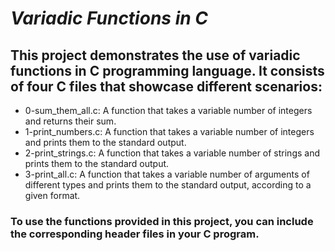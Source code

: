 # *Variadic Functions in C*
## This project demonstrates the use of variadic functions in C programming language. It consists of four C files that showcase different scenarios:

- 0-sum_them_all.c: A function that takes a variable number of integers and returns their sum.
- 1-print_numbers.c: A function that takes a variable number of integers and prints them to the standard output.
- 2-print_strings.c: A function that takes a variable number of strings and prints them to the standard output.
- 3-print_all.c: A function that takes a variable number of arguments of different types and prints them to the standard output, according to a given format.

### To use the functions provided in this project, you can include the corresponding header files in your C program.
